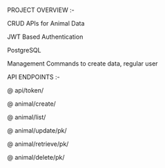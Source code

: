 PROJECT OVERVIEW   :-

CRUD APIs for Animal Data

JWT Based Authentication

PostgreSQL

Management Commands to create data, regular user


API ENDPOINTS   :-

@ api/token/

@ animal/create/

@ animal/list/

@ animal/update/pk/

@ animal/retrieve/pk/

@ animal/delete/pk/
